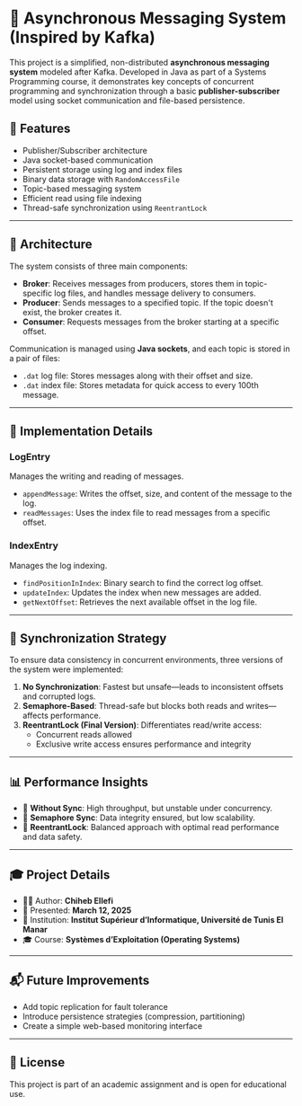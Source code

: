 # 📨 Asynchronous Messaging System (Inspired by Kafka)

This project is a simplified, non-distributed **asynchronous messaging system** modeled after Kafka. Developed in Java as part of a Systems Programming course, it demonstrates key concepts of concurrent programming and synchronization through a basic **publisher-subscriber** model using socket communication and file-based persistence.

## 📌 Features

- Publisher/Subscriber architecture
- Java socket-based communication
- Persistent storage using log and index files
- Binary data storage with `RandomAccessFile`
- Topic-based messaging system
- Efficient read using file indexing
- Thread-safe synchronization using `ReentrantLock`

---

## 🧱 Architecture

The system consists of three main components:

- **Broker**: Receives messages from producers, stores them in topic-specific log files, and handles message delivery to consumers.
- **Producer**: Sends messages to a specified topic. If the topic doesn't exist, the broker creates it.
- **Consumer**: Requests messages from the broker starting at a specific offset.

Communication is managed using **Java sockets**, and each topic is stored in a pair of files:

- `.dat` log file: Stores messages along with their offset and size.
- `.dat` index file: Stores metadata for quick access to every 100th message.

---

## 🔧 Implementation Details

### LogEntry

Manages the writing and reading of messages.

- `appendMessage`: Writes the offset, size, and content of the message to the log.
- `readMessages`: Uses the index file to read messages from a specific offset.

### IndexEntry

Manages the log indexing.

- `findPositionInIndex`: Binary search to find the correct log offset.
- `updateIndex`: Updates the index when new messages are added.
- `getNextOffset`: Retrieves the next available offset in the log file.

---

## 🔐 Synchronization Strategy

To ensure data consistency in concurrent environments, three versions of the system were implemented:

1. **No Synchronization**: Fastest but unsafe—leads to inconsistent offsets and corrupted logs.
2. **Semaphore-Based**: Thread-safe but blocks both reads and writes—affects performance.
3. **ReentrantLock (Final Version)**: Differentiates read/write access:
   - Concurrent reads allowed
   - Exclusive write access ensures performance and integrity

---

## 📊 Performance Insights

- 🧪 **Without Sync**: High throughput, but unstable under concurrency.
- 🧪 **Semaphore Sync**: Data integrity ensured, but low scalability.
- 🧪 **ReentrantLock**: Balanced approach with optimal read performance and data safety.


---

## 🎓 Project Details

- 🧑‍💻 Author: **Chiheb Ellefi**
- 📅 Presented: **March 12, 2025**
- 🏫 Institution: **Institut Supérieur d’Informatique, Université de Tunis El Manar**
- 🎓 Course: **Systèmes d’Exploitation (Operating Systems)**

---

## 📬 Future Improvements

- Add topic replication for fault tolerance
- Introduce persistence strategies (compression, partitioning)
- Create a simple web-based monitoring interface

---

## 📜 License

This project is part of an academic assignment and is open for educational use.
